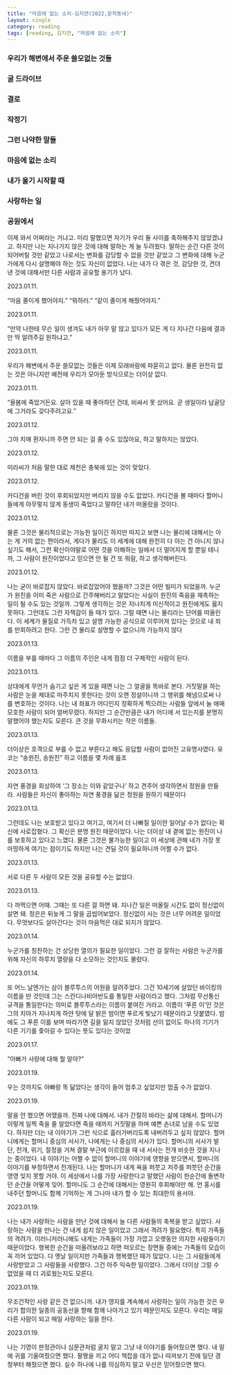 ```yaml
---
title: "마음에 없는 소리-김지연(2022,문학동네)"
layout: single
category: reading
tags: [reading, 김지연, "마음에 없는 소리"]
---
```




### 우리가 해변에서 주운 쓸모없는 것들

### 굴 드라이브

### 결로

### 작정기

### 그런 나약한 말들

### 마음에 없는 소리

### 내가 울기 시작할 때

### 사랑하는 일

### 공원에서

이제 와서 어쩌라는 거냐고. 미리 말했으면 자기가 우리 둘 사이를 축하해주지 않았겠냐고. 하지만 나는 지나가지 않은 것에 대해 말하는 게 늘 두려웠다. 말하는 순간 다른 것이 되어버릴 것만 같았고 나로서는 변화를 감당할 수 없을 것만 같았고 그 변화에 대해 누군가에게 다시 설명해야 하는 것도 자신이 없었다. 나는 내가 다 겪은 것, 감당한 것, 견뎌낸 것에 대해서만 다른 사람과 공유할 용기가 났다.

2023.01.11.

“마음 졸이게 했어야지.” “뭐하러.” “같이 졸이게 해줬어야지.”

2023.01.11.

“만약 나한테 무슨 일이 생겨도 내가 아무 말 않고 있다가 모든 게 다 지나간 다음에 결과만 딱 알려주길 원하냐고.”

2023.01.11.

우리가 해변에서 주운 쓸모없는 것들은 이제 모래바람에 파묻히고 없다. 물론 완전히 없는 것은 아니지만 예전에 우리가 모아둔 방식으로는 더이상 없다.

2023.01.11.

“올봄에 죽었거든요. 살아 있을 때 좋아하던 건데, 비싸서 못 샀어요. 곧 생일이라 납골당에 그거라도 갖다주려고요.”

2023.01.12.

그야 치매 환자니까 주면 안 되는 걸 줄 수도 있잖아요, 하고 말하지는 않았다.

2023.01.12.

미라씨가 처음 말한 대로 제천은 충북에 있는 것이 맞았다.

2023.01.12.

카디건을 버린 것이 후회되었지만 버리지 않을 수도 없었다. 카디건을 볼 때마다 할머니들에게 아무렇지 않게 동생이 죽었다고 말하던 내가 떠올랐을 것이다.

2023.01.12.

물론 그것은 물리적으로는 가능한 일이긴 하지만 따지고 보면 나는 물리에 대해서는 아는 게 거의 없는 편이라서, 게다가 물리도 이 세계에 대해 완전히 다 아는 건 아니지 않나 싶기도 해서, 그런 확신이야말로 어떤 것을 이해하는 일에서 더 멀어지게 할 뿐일 테니까, 그 사람이 원진이었다고 믿으면 안 될 건 또 뭐람, 하고 생각해버린다.

2023.01.12.

나는 굳이 바로잡지 않았다. 바로잡았어야 했을까? 그것은 어떤 빌미가 되었을까. 누군가 원진을 이미 죽은 사람으로 간주해버리고 말았다는 사실이 원진의 죽음을 재촉하는 일이 될 수도 있는 것일까. 그렇게 생각하는 것은 지나치게 미신적이고 원진에게도 옳지 못하다. 그런데도 그런 자책감이 들 때가 있다. 그럴 때면 나는 물리라는 단어를 떠올린다. 이 세계가 물질로 가득차 있고 설명 가능한 공식으로 이루어져 있다는 것으로 내 죄를 만회하려고 한다. 그런 건 물리로 설명할 수 없으니까 가능하지 않다

2023.01.13.

이름을 부를 때마다 그 이름의 주인은 내게 점점 더 구체적인 사람이 된다.    

2023.01.13.

상대에게 무언가 숨기고 싶은 게 있을 때면 나는 그 얼굴을 똑바로 본다. 거짓말을 하는 사람은 눈을 제대로 마주치지 못한다는 것이 오랜 정설이니까 그 행위를 해냄으로써 나를 변호하는 것이다. 나는 내 좌표가 어디인지 정확하게 찍으려는 사람들 앞에서 늘 애매모호한 사람이 되어 얼버무렸다. 하지만 그 순간만큼은 내가 어디에 서 있는지를 분명히 말했어야 했는지도 모른다. 큰 것을 무화시키는 작은 이름들.

2023.01.13.

더이상은 호격으로 부를 수 없고 부른다고 해도 응답할 사람이 없어진 고유명사였다. 유코는 “송원진, 송원진” 하고 이름을 몇 차례 읊조

2023.01.13.

자연 풍경을 회상하여 ‘그 장소는 이와 같았구나’ 하고 견주어 생각하면서 정원을 만들라. 사람들은 자신이 좋아하는 자연 풍경을 닮은 정원을 원하기 때문이다

2023.01.13.

그런데도 나는 보호받고 있다고 여기고, 여기서 더 나빠질 일이란 일어날 수가 없다는 확신에 사로잡혔다. 그 확신은 분명 원진 때문이었다. 나는 더이상 내 곁에 없는 원진이 나를 보호하고 있다고 느꼈다. 물론 그것은 불가능한 일이고 이 세상에 관해 내가 가장 못마땅하게 여기는 점이기도 하지만 나는 견딜 것이 필요하니까 어쩔 수가 없다.

2023.01.13.

서로 다른 두 사람이 모든 것을 공유할 수는 없었다.

2023.01.13.

다 까먹으면 어때. 그때는 또 다른 걸 하면 돼. 지나간 일은 떠올릴 시간도 없이 정신없이 살면 돼. 정은은 뒤늦게 그 말을 곱씹어보았다. 정신없이 사는 것은 너무 어려운 일이었다. 무엇보다도 살아간다는 것이 마음먹은 대로 되지가 않았다.

2023.01.14.

누군가를 칭찬하는 건 상당한 열의가 필요한 일이었다. 그런 걸 잘하는 사람은 누군가를 위해 자신의 하루치 열량을 다 소모하는 것인지도 몰랐다.

2023.01.14.

또 어느 날엔가는 삼이 블루투스의 어원을 알려주었다. 그건 10세기에 살았던 바이킹의 이름을 딴 것인데 그는 스칸디나비아반도를 통일한 사람이라고 했다. 그처럼 무선통신 규격을 통일한다는 의미로 블루투스라는 이름이 붙여진 거라고. 이름이 ‘푸른 이’인 것은 그의 치아가 지나치게 하얀 탓에 달 밝은 밤이면 푸르게 빛났기 때문이라고 덧붙였다. 밤에도 그 푸른 이를 보며 따라가면 길을 잃지 않았던 것처럼 선이 없이도 하나의 기기가 다른 기기를 좇아갈 수 있다는 뜻도 있다는 것이었

2023.01.17.

“아빠가 사랑에 대해 뭘 알아?”

2023.01.19.

우는 것까지도 아빠랑 똑 닮았다는 생각이 들어 멈추고 싶었지만 멈출 수가 없었다.

2023.01.19.

말을 안 했으면 어땠을까. 진짜 나에 대해서. 내가 간절히 바라는 삶에 대해서. 할머니가 이렇게 일찍 죽을 줄 알았다면 죽을 때까지 거짓말을 하며 예쁜 손녀로 남을 수도 있었다. 하지만 더는 내 이야기가 그런 식으로 흘러가버리도록 내버려두고 싶지 않았다. 할머니에게는 할머니 중심의 서사가, 나에게는 나 중심의 서사가 있다. 할머니의 서사가 발단, 전개, 위기, 절정을 거쳐 결말 부근에 이르렀을 때 내 서사는 전개 비슷한 것을 지나는 중이었다. 내 이야기는 어쩔 수 없이 할머니의 이야기에 영향을 받으면서, 할머니의 이야기를 부정하면서 전개된다. 나는 할머니가 내게 욕을 퍼붓고 저주를 퍼붓던 순간을 영영 잊지 못할 거야. 이 세상에서 나를 가장 사랑한다고 말했던 사람이 한순간에 돌변하던 순간을 어떻게 잊어. 할머니도 그 순간에 대해서는 영원히 후회해야만 해. 언 홍시를 내주던 할머니도 함께 기억하는 게 그나마 내가 할 수 있는 최대한의 용서야.

2023.01.19.

나는 내가 사랑하는 사람을 만난 것에 대해서 늘 다른 사람들의 축복을 받고 싶었다. 사랑하는 사람을 만나는 건 내게 쉽지 않은 일이었고 그래서 격려가 필요했다. 특히 가족들의 격려가. 이러니저러니해도 내게는 가족들이 가장 가깝고 오랫동안 의지한 사람들이기 때문이었다. 행복한 순간을 떠올려보라고 하면 떠오르는 장면들 중에는 가족들의 모습이 꼭 끼어 있었다. 다 옛날 일이지만 가족들과 행복했던 때가 많았다. 나는 그 사람들에게 사랑받았고 그 사람들을 사랑했다. 그건 아주 익숙한 일이었다. 그래서 더이상 그럴 수 없었을 때 더 괴로웠는지도 모른다.

2023.01.19.

무조건적인 사랑 같은 건 없으니까. 내가 영지를 계속해서 사랑하는 일이 가능한 것은 우리가 합의한 일종의 공동선을 향해 함께 나아가고 있기 때문인지도 모른다. 우리는 매일 다른 사람이 되고 매일 사랑하는 일을 한다.

2023.01.19.

나는 기영이 판정관이나 심문관처럼 굴지 말고 그냥 내 이야기를 들어줬으면 했다. 내 말에 귀를 기울여줬으면 했다. 팔짱을 끼고 어디 책잡을 데가 없나 따져보기 전에 일단 경청부터 해줬으면 했다. 실수 하나에 나를 의심하지 말고 우선은 믿어줬으면 했다.

